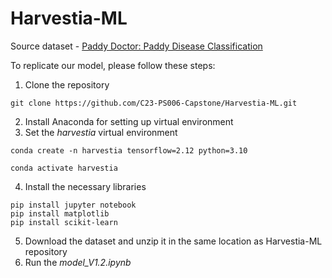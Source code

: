 # Harvestia-ML

Source dataset - [Paddy Doctor: Paddy Disease Classification](https://www.kaggle.com/competitions/paddy-disease-classification/code?competitionId=35325&sortBy=voteCount)

To replicate our model, please follow these steps:
1. Clone the repository
```
git clone https://github.com/C23-PS006-Capstone/Harvestia-ML.git
```
2. Install Anaconda for setting up virtual environment
3. Set the *harvestia* virtual environment
```
conda create -n harvestia tensorflow=2.12 python=3.10
```
```
conda activate harvestia
```
4. Install the necessary libraries
```
pip install jupyter notebook
pip install matplotlib
pip install scikit-learn
```
5. Download the dataset and unzip it in the same location as Harvestia-ML repository
6. Run the *model_V1.2.ipynb*
